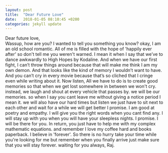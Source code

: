 ```yaml
---
layout: post
title:  "Dear Future Love"
date:   2018-01-05 08:10:45 +0200
categories: jekyll update
---
```


Dear future love,  
Wassup, how are you? I wanted to tell you something you know?
okay, I am an old school romantic. All of me is filled with the hope of 'happily ever after'  so don't tell me you weren't warned.
I mean it when I say that we’ve to dance awkwardly to High Hopes by Kodaline. 
And when we have our first fight, I can’t throw things around because that will make me think I am my own demon. And that looks like the kind of memory I wouldn’t want to have. 
And you can’t cry in every movie because that’s so cliched that I cringe even while writing about it. 
Now listen,
All we have to do is to create good memories so that when we get lost somewhere in between we won't cry. 
instead, we laugh and shout at every vehicle that passes by.
we will be our memories. 
so when I say you cant leave me without giving a notice period I mean it.
we will also have our hard times but listen we just have to sit next to each other and wait for a while we will get better I promise.
I am good at poetry and empathy. I will give you the right words when you cant find any. I will stay up with you when you will have your sleepless nights. I promise.
I will be there for you.
In return, you just have to help me with my complex mathematic equations. and remember I love my coffee hard and books paperback.
I believe in 'forever'. So there is no hurry take your time while you're looking for me but remember when you finally arrive just make sure that you will stay forever.
waiting for you always,
Raj.
